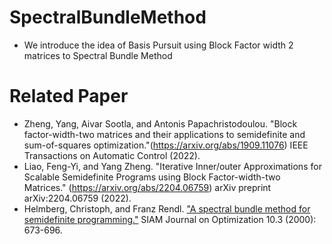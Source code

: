 # SpectralBundleMethod
* We introduce the idea of Basis Pursuit using Block Factor width 2 matrices to Spectral Bundle Method 

# Related Paper
* Zheng, Yang, Aivar Sootla, and Antonis Papachristodoulou. "Block factor-width-two matrices and their applications to semidefinite and sum-of-squares optimization."(https://arxiv.org/abs/1909.11076) IEEE Transactions on Automatic Control (2022).
* Liao, Feng-Yi, and Yang Zheng. "Iterative Inner/outer Approximations for Scalable Semidefinite Programs using Block Factor-width-two Matrices." (https://arxiv.org/abs/2204.06759) arXiv preprint arXiv:2204.06759 (2022).
* Helmberg, Christoph, and Franz Rendl. ["A spectral bundle method for semidefinite programming."](https://citeseerx.ist.psu.edu/viewdoc/download?doi=10.1.1.35.5202&rep=rep1&type=pdf) SIAM Journal on Optimization 10.3 (2000): 673-696.
